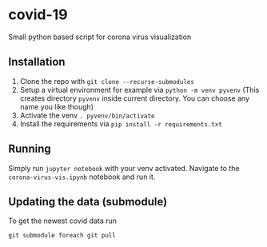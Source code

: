 # covid-19
Small python based script for corona virus visualization

## Installation
1. Clone the repo with `git clone --recurse-submodules`
2. Setup a virtual environment for example via `python -m venv pyvenv`
   (This creates directory `pyvenv` inside current directory. You can choose any name you like though)
3. Activate the venv `. pyvenv/bin/activate`
3. Install the requirements via `pip install -r requirements.txt`

## Running
Simply run `jupyter notebook` with your venv activated. Navigate to the `corona-virus-vis.ipynb` notebook and run it.

## Updating the data (submodule)
To get the newest covid data run
```
git submodule foreach git pull
```

